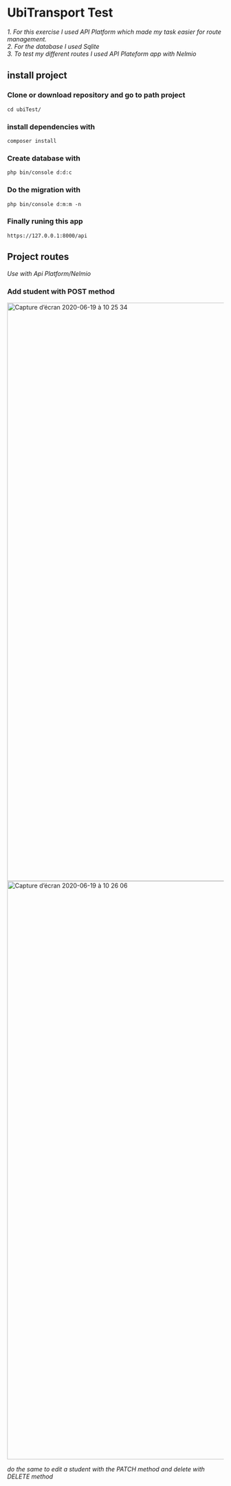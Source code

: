 # UbiTransport Test

*1. For this exercise I used API Platform which made my task easier for route management.*  
*2. For the database I used Sqlite*  
*3. To test my different routes I used API Plateform app with Nelmio*

## install project

### Clone or download repository and go to path project
```
cd ubiTest/
```

### install dependencies with
```
composer install
```
### Create database with 
```
php bin/console d:d:c
```

### Do the migration with 
```
php bin/console d:m:m -n 
```

### Finally runing this app 
```
https://127.0.0.1:8000/api
```

## Project routes
*Use with Api Platform/Nelmio*

### Add student with POST method
<img width="1342" alt="Capture d’écran 2020-06-19 à 10 25 34" src="https://user-images.githubusercontent.com/14937256/85113348-6e22fc80-b217-11ea-969e-5cf1d2b5ebb6.png">
<img width="1342" alt="Capture d’écran 2020-06-19 à 10 26 06" src="https://user-images.githubusercontent.com/14937256/85113472-a296b880-b217-11ea-81f6-52fc7da75d25.png">

 *do the same to edit a student with the PATCH method and delete with DELETE method*




